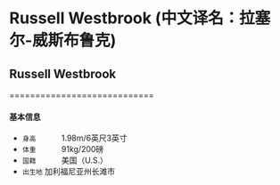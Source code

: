 # Russell Westbrook (中文译名：拉塞尔-威斯布鲁克)
## Russell Westbrook
<!--![](https://imgsa.baidu.com/forum/w%3D580%3Bcp%3Dtieba%2C10%2C345%3Bap%3D%CE%E2%BA%E8%E7%F9%B0%C9%2C90%2C353/sign=e5e30087b83533faf5b6932698e89e6f/76463d90f603738d554c85abba1bb051f919ecfa.jpg)-->

============================

#### 基本信息

* `身高` 　　　1.98m/6英尺3英寸
* `体重` 　　　91kg/200磅
* `国籍` 　　　美国（U.S.）
* `出生地`    加利福尼亚州长滩市

